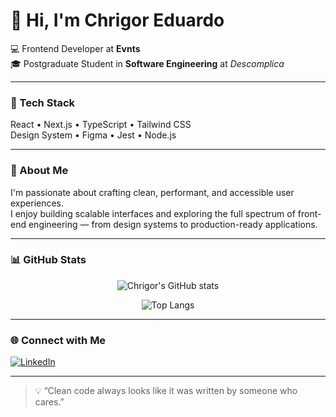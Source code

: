 # 👋 Hi, I'm Chrigor Eduardo

💻 Frontend Developer at **Evnts**  
🎓 Postgraduate Student in **Software Engineering** at *Descomplica*

---

### 🚀 Tech Stack
React • Next.js • TypeScript • Tailwind CSS  
Design System • Figma • Jest • Node.js

---

### 🧠 About Me
I'm passionate about crafting clean, performant, and accessible user experiences.  
I enjoy building scalable interfaces and exploring the full spectrum of front-end engineering — from design systems to production-ready applications.

---

### 📊 GitHub Stats
<div align="center">
  
  ![Chrigor's GitHub stats](https://github-readme-stats.vercel.app/api?username=chrigor&show_icons=true&theme=transparent&hide_border=true&hide_title=true)
  
  ![Top Langs](https://github-readme-stats.vercel.app/api/top-langs/?username=chrigor&layout=compact&theme=transparent&hide_border=true)

</div>

---

### 🌐 Connect with Me
[![LinkedIn](https://img.shields.io/badge/LinkedIn-Chrigor%20Eduardo-0A66C2?style=flat-square&logo=linkedin)](https://br.linkedin.com/in/chrigoreduardo)

---

> 💡 “Clean code always looks like it was written by someone who cares.”

